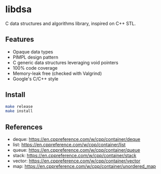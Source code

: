 # libdsa

C data structures and algorithms library, inspired on C++ STL.

## Features

- Opaque data types
- PIMPL design pattern
- C generic data structures leveraging void pointers
- 100% code coverage
- Memory-leak free (checked with Valgrind)
- Google's C/C++ style

## Install

```bash
make release
make install
```

## References

- deque: https://en.cppreference.com/w/cpp/container/deque
- list: https://en.cppreference.com/w/cpp/container/list
- queue: https://en.cppreference.com/w/cpp/container/queue
- stack: https://en.cppreference.com/w/cpp/container/stack
- vector: https://en.cppreference.com/w/cpp/container/vector
- map: https://en.cppreference.com/w/cpp/container/unordered_map
